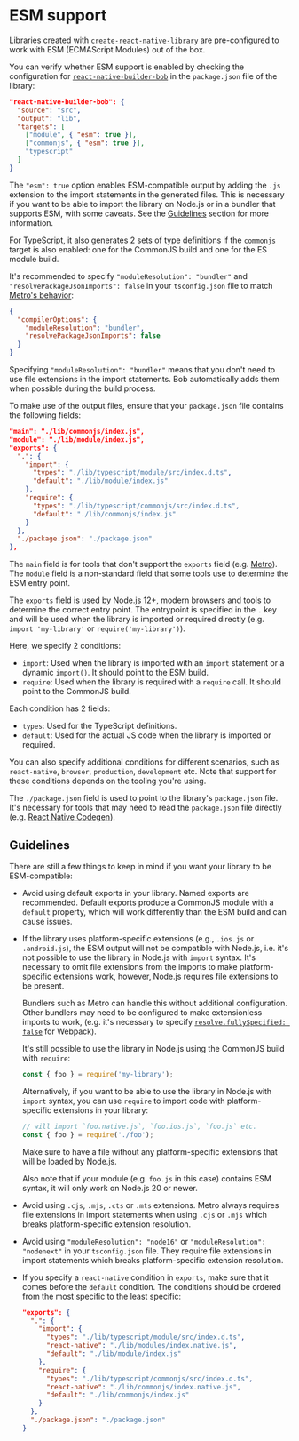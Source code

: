 # ESM support

Libraries created with [`create-react-native-library`](./create.md) are pre-configured to work with ESM (ECMAScript Modules) out of the box.

You can verify whether ESM support is enabled by checking the configuration for [`react-native-builder-bob`](./build.md) in the `package.json` file of the library:

```json
"react-native-builder-bob": {
  "source": "src",
  "output": "lib",
  "targets": [
    ["module", { "esm": true }],
    ["commonjs", { "esm": true }],
    "typescript"
  ]
}
```

The `"esm": true` option enables ESM-compatible output by adding the `.js` extension to the import statements in the generated files. This is necessary if you want to be able to import the library on Node.js or in a bundler that supports ESM, with some caveats. See the [Guidelines](#guidelines) section for more information.

For TypeScript, it also generates 2 sets of type definitions if the [`commonjs`](build.md#commonjs) target is also enabled: one for the CommonJS build and one for the ES module build.

It's recommended to specify `"moduleResolution": "bundler"` and `"resolvePackageJsonImports": false` in your `tsconfig.json` file to match [Metro's behavior](https://reactnative.dev/blog/2023/06/21/package-exports-support#enabling-package-exports-beta):

```json
{
  "compilerOptions": {
    "moduleResolution": "bundler",
    "resolvePackageJsonImports": false
  }
}
```

Specifying `"moduleResolution": "bundler"` means that you don't need to use file extensions in the import statements. Bob automatically adds them when possible during the build process.

To make use of the output files, ensure that your `package.json` file contains the following fields:

```json
"main": "./lib/commonjs/index.js",
"module": "./lib/module/index.js",
"exports": {
  ".": {
    "import": {
      "types": "./lib/typescript/module/src/index.d.ts",
      "default": "./lib/module/index.js"
    },
    "require": {
      "types": "./lib/typescript/commonjs/src/index.d.ts",
      "default": "./lib/commonjs/index.js"
    }
  },
  "./package.json": "./package.json"
},
```

The `main` field is for tools that don't support the `exports` field (e.g. [Metro](https://metrobundler.dev/)). The `module` field is a non-standard field that some tools use to determine the ESM entry point.

The `exports` field is used by Node.js 12+, modern browsers and tools to determine the correct entry point. The entrypoint is specified in the `.` key and will be used when the library is imported or required directly (e.g. `import 'my-library'` or `require('my-library')`).

Here, we specify 2 conditions:

- `import`: Used when the library is imported with an `import` statement or a dynamic `import()`. It should point to the ESM build.
- `require`: Used when the library is required with a `require` call. It should point to the CommonJS build.

Each condition has 2 fields:

- `types`: Used for the TypeScript definitions.
- `default`: Used for the actual JS code when the library is imported or required.

You can also specify additional conditions for different scenarios, such as `react-native`, `browser`, `production`, `development` etc. Note that support for these conditions depends on the tooling you're using.

The `./package.json` field is used to point to the library's `package.json` file. It's necessary for tools that may need to read the `package.json` file directly (e.g. [React Native Codegen](https://reactnative.dev/docs/the-new-architecture/what-is-codegen)).

## Guidelines

There are still a few things to keep in mind if you want your library to be ESM-compatible:

- Avoid using default exports in your library. Named exports are recommended. Default exports produce a CommonJS module with a `default` property, which will work differently than the ESM build and can cause issues.
- If the library uses platform-specific extensions (e.g., `.ios.js` or `.android.js`), the ESM output will not be compatible with Node.js, i.e. it's not possible to use the library in Node.js with `import` syntax. It's necessary to omit file extensions from the imports to make platform-specific extensions work, however, Node.js requires file extensions to be present.

  Bundlers such as Metro can handle this without additional configuration. Other bundlers may need to be configured to make extensionless imports to work, (e.g. it's necessary to specify [`resolve.fullySpecified: false`](https://webpack.js.org/configuration/module/#resolvefullyspecified) for Webpack).

  It's still possible to use the library in Node.js using the CommonJS build with `require`:

  ```js
  const { foo } = require('my-library');
  ```

  Alternatively, if you want to be able to use the library in Node.js with `import` syntax, you can use `require` to import code with platform-specific extensions in your library:

  ```js
  // will import `foo.native.js`, `foo.ios.js`, `foo.js` etc.
  const { foo } = require('./foo');
  ```

  Make sure to have a file without any platform-specific extensions that will be loaded by Node.js.

  Also note that if your module (e.g. `foo.js` in this case) contains ESM syntax, it will only work on Node.js 20 or newer.

- Avoid using `.cjs`, `.mjs`, `.cts` or `.mts` extensions. Metro always requires file extensions in import statements when using `.cjs` or `.mjs` which breaks platform-specific extension resolution.
- Avoid using `"moduleResolution": "node16"` or `"moduleResolution": "nodenext"` in your `tsconfig.json` file. They require file extensions in import statements which breaks platform-specific extension resolution.
- If you specify a `react-native` condition in `exports`, make sure that it comes before the `default` condition. The conditions should be ordered from the most specific to the least specific:

  ```json
  "exports": {
    ".": {
      "import": {
        "types": "./lib/typescript/module/src/index.d.ts",
        "react-native": "./lib/modules/index.native.js",
        "default": "./lib/module/index.js"
      },
      "require": {
        "types": "./lib/typescript/commonjs/src/index.d.ts",
        "react-native": "./lib/commonjs/index.native.js",
        "default": "./lib/commonjs/index.js"
      }
    },
    "./package.json": "./package.json"
  }
  ```
